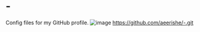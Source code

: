 # -
Config files for my GitHub profile.
![image](https://drive.google.com/file/d/1tuF3LMJyWOAhDc2vLeC5eleBEaV61Awx/view?usp=sharing)
https://github.com/aeerishe/-.git
